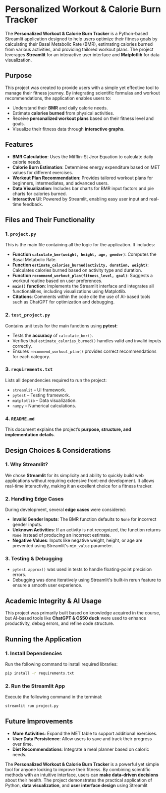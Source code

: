 # Personalized Workout & Calorie Burn Tracker


The **Personalized Workout & Calorie Burn Tracker** is a Python-based Streamlit application designed to help users optimize their fitness goals by calculating their Basal Metabolic Rate (BMR), estimating calories burned from various activities, and providing tailored workout plans. The project leverages **Streamlit** for an interactive user interface and **Matplotlib** for data visualization.

## Purpose
This project was created to provide users with a simple yet effective tool to manage their fitness journey. By integrating scientific formulas and workout recommendations, the application enables users to:
- Understand their **BMR** and daily calorie needs.
- Estimate **calories burned** from physical activities.
- Receive **personalized workout plans** based on their fitness level and goals.
- Visualize their fitness data through **interactive graphs**.

## Features
- **BMR Calculation**: Uses the Mifflin-St Jeor Equation to calculate daily calorie needs.
- **Calorie Burn Estimation**: Determines energy expenditure based on MET values for different exercises.
- **Workout Plan Recommendation**: Provides tailored workout plans for beginners, intermediates, and advanced users.
- **Data Visualization**: Includes bar charts for BMR input factors and pie charts for calories burned.
- **Interactive UI**: Powered by Streamlit, enabling easy user input and real-time feedback.

## Files and Their Functionality
### 1. `project.py`
This is the main file containing all the logic for the application. It includes:
- **Function `calculate_bmr(weight, height, age, gender)`**: Computes the Basal Metabolic Rate.
- **Function `estimate_calories_burned(activity, duration, weight)`**: Calculates calories burned based on activity type and duration.
- **Function `recommend_workout_plan(fitness_level, goal)`**: Suggests a workout routine based on user preferences.
- **`main()` function**: Implements the Streamlit interface and integrates all functionalities, including visualizations using Matplotlib.
- **Citations**: Comments within the code cite the use of AI-based tools such as ChatGPT for optimization and debugging.

### 2. `test_project.py`
Contains unit tests for the main functions using **pytest**:
- Tests the **accuracy** of `calculate_bmr()`.
- Verifies that `estimate_calories_burned()` handles valid and invalid inputs correctly.
- Ensures `recommend_workout_plan()` provides correct recommendations for each category.

### 3. `requirements.txt`
Lists all dependencies required to run the project:
- `streamlit` – UI framework.
- `pytest` – Testing framework.
- `matplotlib` – Data visualization.
- `numpy` – Numerical calculations.

### 4. `README.md`
This document explains the project’s **purpose, structure, and implementation details**.

## Design Choices & Considerations
### **1. Why Streamlit?**
We chose **Streamlit** for its simplicity and ability to quickly build web applications without requiring extensive front-end development. It allows real-time interactivity, making it an excellent choice for a fitness tracker.

### **2. Handling Edge Cases**
During development, several **edge cases** were considered:
- **Invalid Gender Inputs**: The BMR function defaults to `None` for incorrect gender inputs.
- **Unknown Activities**: If an activity is not recognized, the function returns `None` instead of producing an incorrect estimate.
- **Negative Values**: Inputs like negative weight, height, or age are prevented using Streamlit's `min_value` parameter.

### **3. Testing & Debugging**
- `pytest.approx()` was used in tests to handle floating-point precision errors.
- Debugging was done iteratively using Streamlit's built-in rerun feature to ensure a smooth user experience.

## Academic Integrity & AI Usage
This project was primarily built based on knowledge acquired in the course, but AI-based tools like **ChatGPT & CS50 duck** were used to enhance productivity, debug errors, and refine code structure. 

## Running the Application
### **1. Install Dependencies**
Run the following command to install required libraries:
```bash
pip install -r requirements.txt
```
### **2. Run the Streamlit App**
Execute the following command in the terminal:
```bash
streamlit run project.py
```

## Future Improvements
- **More Activities**: Expand the MET table to support additional exercises.
- **User Data Persistence**: Allow users to save and track their progress over time.
- **Diet Recommendations**: Integrate a meal planner based on caloric needs.


The **Personalized Workout & Calorie Burn Tracker** is a powerful yet simple tool for anyone looking to improve their fitness. By combining scientific methods with an intuitive interface, users can **make data-driven decisions** about their health. The project demonstrates the practical application of Python, **data visualization**, and **user interface design** using Streamlit